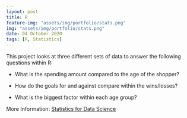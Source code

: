 ```yaml
---
layout: post
title: R
feature-img: "assets/img/portfolio/stats.png"
img: "assets/img/portfolio/stats.png"
date: 04 October 2020
tags: [R, Statistics]
---
```


This project looks at three different sets of data to answer the following questions within R:

* What is the spending amount compared to the age of the shopper?

* How do the goals for and against compare within the wins/losses?

* What is the biggest factor within each age group?

More Information:
[Statistics for Data Science](https://github.com/knmoses/DSC520-R)
